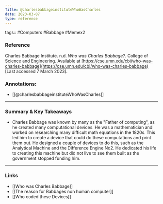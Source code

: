 ```yaml
---
Title: @charlesbabbageinstituteWhoWasCharles
date: 2023-03-07
type: reference
---
```

tags:: #Computers #Babbage #Memex2

### Reference 

Charles Babbage Institute. n.d. _Who was Charles Babbage?_. College of Science and Engineering. Available at [https://cse.umn.edu/cbi/who-was-charles-babbage](https://cse.umn.edu/cbi/who-was-charles-babbage) [Last accessed 7 March 2023].

### Annotations:
- [[@charlesbabbageinstituteWhoWasCharles]]

---

### Summary & Key Takeaways

- Charles Babbage was known by many as the "Father of computing", as he created many computational devices. He was a mathematician and worked on researching many difficult math equations in the 1820s. This led him to create a device that could do these computations and print them out. He designed a couple of devices to do this, such as the Analytical Machine and the Difference Engine No2. He dedicated his life to creating this machine but did not live to see them built as the government stopped funding him.

--- 

### Links
- [[Who was Charles Babbage]]
- [[The reason for Babbages non human computer]]
- [[Who coded these Devices]]